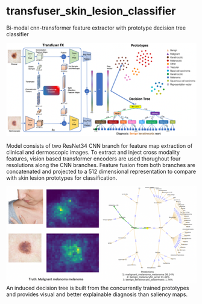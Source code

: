# transfuser_skin_lesion_classifier
Bi-modal cnn-transformer feature extractor with prototype decision tree classifier

![alt text](https://github.com/MathewKouch/transfuser_skin_lesion_classifier/blob/main/transfuser_architecture.png)

Model consists of two ResNet34 CNN branch for feature map extraction of clinical and dermoscopic images. 
To extract and inject cross modality features, vision based transformer encoders are used thorughout four resolutions along the CNN branches.
Feature fusion from both branches are concatenated and projected to a 512 dimensional representation to compare with skin lesion prototypes for classification.

![alt text](https://github.com/MathewKouch/transfuser_skin_lesion_classifier/blob/main/transfuser_diagnosis.png)
An induced decision tree is built from the concurrently trained prototypes and provides visual and better explainable diagnosis than saliency maps.
